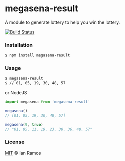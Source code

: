 megasena-result
=====

A module to generate lottery to help you win the lottery.


[![Build Status](https://travis-ci.org/IanRamosC/megasena-result.svg?branch=master)](https://travis-ci.org/IanRamosC/megasena-result)

### Installation

```sh
$ npm install megasena-result
```

### Usage

```sh
$ megasena-result
$ // 01, 05, 19, 30, 48, 57
```

or NodeJS

```js
import megasena from 'megasena-result'

megasena()
// [01, 05, 19, 30, 48, 57]

megasena(9, true)
// "01, 05, 11, 19, 23, 30, 36, 48, 57"


```

### License

[MIT](https://github.com/ianramosc/megasena-result/blob/master/LICENSE) © Ian Ramos
